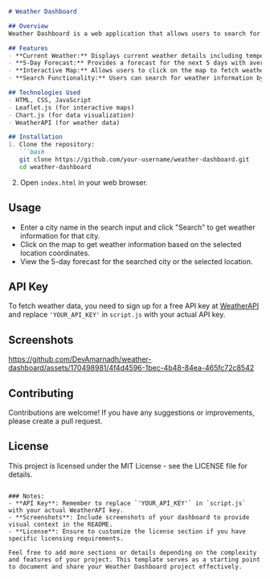 ```markdown
# Weather Dashboard

## Overview
Weather Dashboard is a web application that allows users to search for weather information of cities worldwide. It displays current weather conditions, temperature, humidity, wind speed, and a 5-day forecast using data fetched from the WeatherAPI. Users can also interact with a map to get weather information based on location coordinates.

## Features
- **Current Weather:** Displays current weather details including temperature, humidity, wind speed, and weather condition.
- **5-Day Forecast:** Provides a forecast for the next 5 days with average, maximum, and minimum temperatures, weather conditions, sunrise, and sunset times.
- **Interactive Map:** Allows users to click on the map to fetch weather data for any location.
- **Search Functionality:** Users can search for weather information by entering the city name.

## Technologies Used
- HTML, CSS, JavaScript
- Leaflet.js (for interactive maps)
- Chart.js (for data visualization)
- WeatherAPI (for weather data)

## Installation
1. Clone the repository:
   ```bash
   git clone https://github.com/your-username/weather-dashboard.git
   cd weather-dashboard
   ```

2. Open `index.html` in your web browser.

## Usage
- Enter a city name in the search input and click "Search" to get weather information for that city.
- Click on the map to get weather information based on the selected location coordinates.
- View the 5-day forecast for the searched city or the selected location.

## API Key
To fetch weather data, you need to sign up for a free API key at [WeatherAPI](https://www.weatherapi.com/) and replace `'YOUR_API_KEY'` in `script.js` with your actual API key.

## Screenshots


https://github.com/DevAmarnadh/weather-dashboard/assets/170498981/4f4d4596-1bec-4b48-84ea-465fc72c8542



## Contributing
Contributions are welcome! If you have any suggestions or improvements, please create a pull request.

## License
This project is licensed under the MIT License - see the LICENSE file for details.
```

### Notes:
- **API Key**: Remember to replace `'YOUR_API_KEY'` in `script.js` with your actual WeatherAPI key.
- **Screenshots**: Include screenshots of your dashboard to provide visual context in the README.
- **License**: Ensure to customize the license section if you have specific licensing requirements.

Feel free to add more sections or details depending on the complexity and features of your project. This template serves as a starting point to document and share your Weather Dashboard project effectively.
